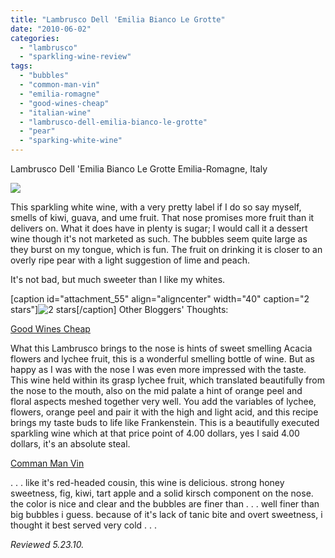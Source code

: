 ```yaml
---
title: "Lambrusco Dell 'Emilia Bianco Le Grotte"
date: "2010-06-02"
categories: 
  - "lambrusco"
  - "sparkling-wine-review"
tags: 
  - "bubbles"
  - "common-man-vin"
  - "emilia-romagne"
  - "good-wines-cheap"
  - "italian-wine"
  - "lambrusco-dell-emilia-bianco-le-grotte"
  - "pear"
  - "sparking-white-wine"
---
```


Lambrusco Dell 'Emilia Bianco Le Grotte Emilia-Romagne, Italy

![](http://www.rebeccagomezfarrell.com/gourmez/photos/lambruscosparklingwhite.jpg)

This sparkling white wine, with a very pretty label if I do so say myself, smells of kiwi, guava, and ume fruit. That nose promises more fruit than it delivers on. What it does have in plenty is sugar; I would call it a dessert wine though it's not marketed as such. The bubbles seem quite large as they burst on my tongue, which is fun. The fruit on drinking it is closer to an overly ripe pear with a light suggestion of lime and peach.

It's not bad, but much sweeter than I like my whites.

\[caption id="attachment\_55" align="aligncenter" width="40" caption="2 stars"\]![2 stars](http://www.rebeccagomezfarrell.com/wp-content/uploads/2009/02/rating_chicken11.gif "rating_chicken11")\[/caption\]  Other Bloggers' Thoughts:

[Good Wines Cheap](http://goodwinescheap.blogspot.com/2009/08/bubble-bubbles-and-more-bubbles.html)

What this Lambrusco brings to the nose is hints of sweet smelling Acacia flowers and lychee fruit, this is a wonderful smelling bottle of wine. But as happy as I was with the nose I was even more impressed with the taste. This wine held within its grasp lychee fruit, which translated beautifully from the nose to the mouth, also on the mid palate a hint of orange peel and floral aspects meshed together very well. You add the variables of lychee, flowers, orange peel and pair it with the high and light acid, and this recipe brings my taste buds to life like Frankenstein. This is a beautifully executed sparkling wine which at that price point of 4.00 dollars, yes I said 4.00 dollars, it's an absolute steal.

[Comman Man Vin](http://commonmanvin.blogspot.com/2007/07/lambrusco-dell-emilia-bianco-le-grotte.html)

. . . like it's red-headed cousin, this wine is delicious. strong honey sweetness, fig, kiwi, tart apple and a solid kirsch component on the nose. the color is nice and clear and the bubbles are finer than . . . well finer than big bubbles i guess. because of it's lack of tanic bite and overt sweetness, i thought it best served very cold . . .

_Reviewed 5.23.10._
